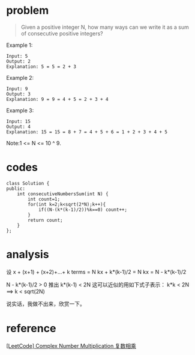 # problem
>Given a positive integer N, how many ways can we write it as a sum of consecutive positive integers?

Example 1:
```
Input: 5
Output: 2
Explanation: 5 = 5 = 2 + 3
```
Example 2:
```
Input: 9
Output: 3
Explanation: 9 = 9 = 4 + 5 = 2 + 3 + 4
```
Example 3:
```
Input: 15
Output: 4
Explanation: 15 = 15 = 8 + 7 = 4 + 5 + 6 = 1 + 2 + 3 + 4 + 5
```
Note:1 <= N <= 10 ^ 9.

# codes
```
class Solution {
public:
    int consecutiveNumbersSum(int N) {
        int count=1;
        for(int k=2;k<sqrt(2*N);k++){
            if((N-(k*(k-1)/2))%k==0) count++;
        }
        return count;
    }
};
```

# analysis
>
设 x + (x+1) + (x+2)+...+ k terms = N
kx + k*(k-1)/2 = N
kx = N - k*(k-1)/2

N - k*(k-1)/2 > 0 推出
k*(k-1) < 2N 
这可以近似的用如下式子表示：
k*k < 2N ==> k < sqrt(2N)

说实话，我做不出来，欣赏一下。

# reference
[[LeetCode] Complex Number Multiplication 复数相乘][1]


[1]: http://www.cnblogs.com/grandyang/p/6660437.html